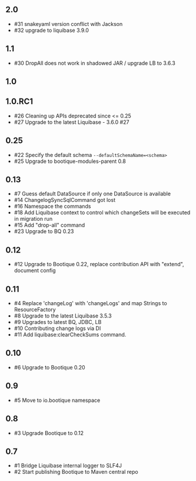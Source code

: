 ## 2.0

* #31 snakeyaml version conflict with Jackson 
* #32 upgrade to liquibase 3.9.0

## 1.1

* #30 DropAll does not work in shadowed JAR / upgrade LB to 3.6.3

## 1.0

## 1.0.RC1

* #26 Cleaning up APIs deprecated since <= 0.25
* #27 Upgrade to the latest Liquibase - 3.6.0 #27

## 0.25

* #22 Specify the default schema `--defaultSchemaName=<schema>` 
* #25 Upgrade to bootique-modules-parent 0.8

## 0.13

* #7 Guess default DataSource if only one DataSource is available
* #14 ChangelogSyncSqlCommand got lost
* #16 Namespace the commands 
* #18 Add Liquibase context to control which changeSets will be executed in migration run 
* #15 Add "drop-all" command
* #23 Upgrade to BQ 0.23 

## 0.12

* #12 Upgrade to Bootique 0.22, replace contribution API with "extend", document config

## 0.11

* #4 Replace 'changeLog' with 'changeLogs' and map Strings to ResourceFactory
* #8 Upgrade to the latest Liquibase 3.5.3
* #9 Upgrades to latest BQ, JDBC, LB
* #10 Contributing change logs via DI
* #11 Add liquibase:clearCheckSums command.

## 0.10

* #6  Upgrade to Bootique 0.20

## 0.9

* #5 Move to io.bootique namespace

## 0.8

* #3 Upgrade Bootique to 0.12

## 0.7

* #1 Bridge Liquibase internal logger to SLF4J
* #2 Start publishing Bootique to Maven central repo
